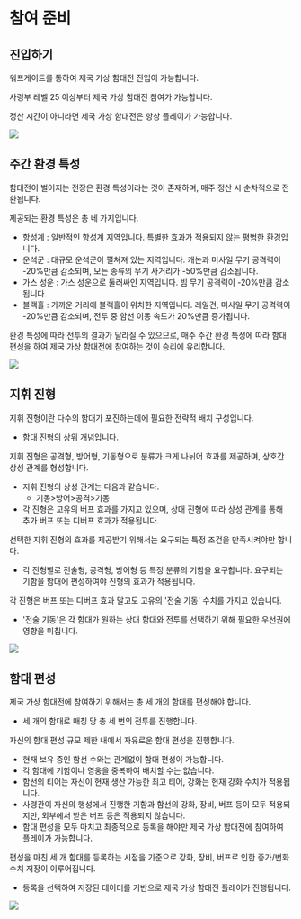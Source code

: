 # 참여 준비


## 진입하기

워프게이트를 통하여 제국 가상 함대전 진입이 가능합니다.<br>

사령부 레벨 25 이상부터 제국 가상 함대전 참여가 가능합니다.<br>

정산 시간이 아니라면 제국 가상 함대전은 항상 플레이가 가능합니다.<br>

![](https://astrokings.s3.ap-northeast-2.amazonaws.com/html/img/help/1500_02.jpg)


## 주간 환경 특성

함대전이 벌어지는 전장은 환경 특성이라는 것이 존재하며, 매주 정산 시 순차적으로 전환됩니다.<br>

제공되는 환경 특성은 총 네 가지입니다.
 - 항성계 : 일반적인 항성계 지역입니다. 특별한 효과가 적용되지 않는 평범한 환경입니다.
 - 운석군 : 대규모 운석군이 펼쳐져 있는 지역입니다. 캐논과 미사일 무기 공격력이 -20%만큼 감소되며, 모든 종류의 무기 사거리가 -50%만큼 감소됩니다.
 - 가스 성운 : 가스 성운으로 둘러싸인 지역입니다. 빔 무기 공격력이 -20%만큼 감소됩니다.
 - 블랙홀 : 가까운 거리에 블랙홀이 위치한 지역입니다. 레일건, 미사일 무기 공격력이 -20%만큼 감소되며, 전투 중 함선 이동 속도가 20%만큼 증가됩니다.<br>

환경 특성에 따라 전투의 결과가 달라질 수 있으므로, 매주 주간 환경 특성에 따라 함대 편성을 하여 제국 가상 함대전에 참여하는 것이 승리에 유리합니다.<br>

![](https://astrokings.s3.ap-northeast-2.amazonaws.com/html/img/help/1500_03.jpg)


## 지휘 진형

지휘 진형이란 다수의 함대가 포진하는데에 필요한 전략적 배치 구성입니다.
 - 함대 진형의 상위 개념입니다.<br>

지휘 진형은 공격형, 방어형, 기동형으로 분류가 크게 나뉘어 효과를 제공하며, 상호간 상성 관계를 형성합니다.
 - 지휘 진형의 상성 관계는 다음과 같습니다.
   * 기동>방어>공격>기동
 - 각 진형은 고유의 버프 효과를 가지고 있으며, 상대 진형에 따라 상성 관계를 통해 추가 버프 또는 디버프 효과가 적용됩니다.<br>

선택한 지휘 진형의 효과를 제공받기 위해서는 요구되는 특정 조건을 만족시켜야만 합니다.
 - 각 진형별로 전술형, 공격형, 방어형 등 특정 분류의 기함을 요구합니다. 요구되는 기함을 함대에 편성하여야 진형의 효과가 적용됩니다.<br>

각 진형은 버프 또는 디버프 효과 말고도 고유의 '전술 기동' 수치를 가지고 있습니다.
 - '전술 기동'은 각 함대가 원하는 상대 함대와 전투를 선택하기 위해 필요한 우선권에 영향을 미칩니다.<br>
 
![](https://astrokings.s3.ap-northeast-2.amazonaws.com/html/img/help/1500_04.jpg)


## 함대 편성

제국 가상 함대전에 참여하기 위해서는 총 세 개의 함대를 편성해야 합니다.
 - 세 개의 함대로 매칭 당 총 세 번의 전투를 진행합니다.<br>

자신의 함대 편성 규모 제한 내에서 자유로운 함대 편성을 진행합니다.
 - 현재 보유 중인 함선 수와는 관계없이 함대 편성이 가능합니다.
 - 각 함대에 기함이나 영웅을 중복하여 배치할 수는 없습니다.
 - 함선의 티어는 자신이 현재 생산 가능한 최고 티어, 강화는 현재 강화 수치가 적용됩니다.
 - 사령관이 자신의 행성에서 진행한 기함과 함선의 강화, 장비, 버프 등이 모두 적용되지만, 외부에서 받은 버프 등은 적용되지 않습니다.
 - 함대 편성을 모두 마치고 최종적으로 등록을 해야만 제국 가상 함대전에 참여하여 플레이가 가능합니다.<br>

편성을 마친 세 개 함대를 등록하는 시점을 기준으로 강화, 장비, 버프로 인한 증가/변화 수치 저장이 이루어집니다.
 - 등록을 선택하여 저장된 데이터를 기반으로 제국 가상 함대전 플레이가 진행됩니다.<br>

![](https://astrokings.s3.ap-northeast-2.amazonaws.com/html/img/help/1500_05.jpg)